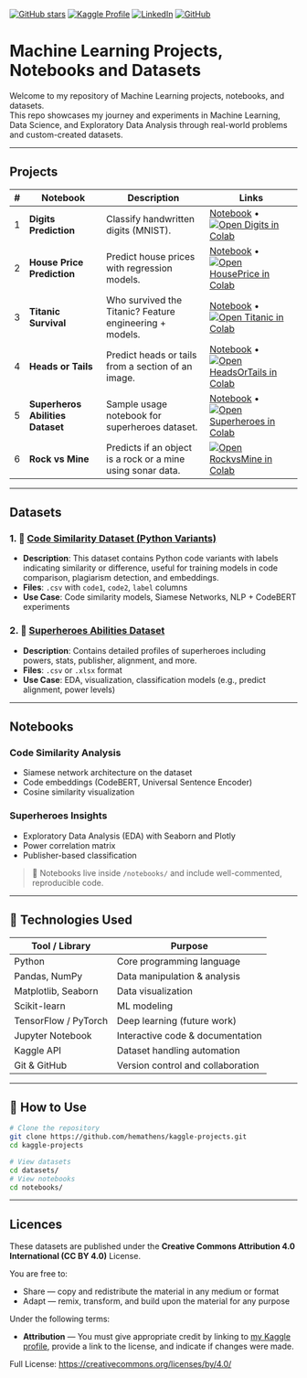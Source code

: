 <!-- Badges: build your brand at the top -->
[![GitHub stars](https://img.shields.io/github/stars/hemathens/kaggle-projects?style=social)](https://github.com/hemathens/kaggle-projects/stargazers)
[![Kaggle Profile](https://img.shields.io/badge/Kaggle-hem%20ajit%20patel-20BEFF?logo=kaggle)](https://www.kaggle.com/hemajitpatel)
[![LinkedIn](https://img.shields.io/badge/LinkedIn-Hem%20Ajit%20Patel-0A66C2?logo=linkedin)](https://www.linkedin.com/in/hem-patel19)
[![GitHub](https://img.shields.io/badge/GitHub-hemathens-181717?logo=github)](https://github.com/hemathens)

# Machine Learning Projects, Notebooks and Datasets

Welcome to my repository of Machine Learning projects, notebooks, and datasets.  
This repo showcases my journey and experiments in Machine Learning, Data Science, and Exploratory Data Analysis through real-world problems and custom-created datasets.

---

## Projects

| #  | Notebook                    | Description                                      | Links |
|----|-----------------------------|--------------------------------------------------|-------|
| 1  | **Digits Prediction**        | Classify handwritten digits (MNIST).             | [Notebook](https://www.kaggle.com/hemajitpatel/digits-prediction-hem) • [![Open Digits in Colab](https://colab.research.google.com/assets/colab-badge.svg)](https://colab.research.google.com/github/hemathens/kaggle-projects/blob/main/Digits/digits-prediction.ipynb) |
| 2  | **House Price Prediction**   | Predict house prices with regression models.      | [Notebook](https://www.kaggle.com/hemajitpatel/house-price-hem) • [![Open HousePrice in Colab](https://colab.research.google.com/assets/colab-badge.svg)](https://colab.research.google.com/github/hemathens/kaggle-projects/blob/main/HousePrice/house-price.ipynb) |
| 3  | **Titanic Survival**         | Who survived the Titanic? Feature engineering + models. | [Notebook](https://www.kaggle.com/hemajitpatel/titanic-hem) • [![Open Titanic in Colab](https://colab.research.google.com/assets/colab-badge.svg)](https://colab.research.google.com/github/hemathens/kaggle-projects/blob/main/Titanic/titanic.ipynb) |
| 4  | **Heads or Tails**           | Predict heads or tails from a section of an image. | [Notebook](https://www.kaggle.com/code/hemajitpatel/heads-or-tails-hem) • [![Open HeadsOrTails in Colab](https://colab.research.google.com/assets/colab-badge.svg)](https://colab.research.google.com/github/hemathens/kaggle-projects/blob/main/HeadsOrTails/heads-or-tails.ipynb) |
| 5  | **Superheros Abilities Dataset** | Sample usage notebook for superheroes dataset. | [Notebook](https://www.kaggle.com/code/hemajitpatel/superheros-abilities) • [![Open Superheroes in Colab](https://colab.research.google.com/assets/colab-badge.svg)](https://colab.research.google.com/github/hemathens/kaggle-projects/blob/main/Superheroes/superheros-abilities.ipynb) |
| 6  | **Rock vs Mine**             | Predicts if an object is a rock or a mine using sonar data. | [![Open RockvsMine in Colab](https://colab.research.google.com/assets/colab-badge.svg)](https://colab.research.google.com/drive/1yoUOlJD6ch8ZlxdqiLbBfI6iT6ozt-Al?usp=sharing) |


---

## Datasets

### 1. 🔗 [Code Similarity Dataset (Python Variants)](https://www.kaggle.com/datasets/hemajitpatel/code-similarity-dataset-python-variants)

- **Description**: This dataset contains Python code variants with labels indicating similarity or difference, useful for training models in code comparison, plagiarism detection, and embeddings.
- **Files**: `.csv` with `code1`, `code2`, `label` columns
- **Use Case**: Code similarity models, Siamese Networks, NLP + CodeBERT experiments

### 2. 🔗 [Superheroes Abilities Dataset](https://www.kaggle.com/datasets/hemajitpatel/superheros-abilities-dataset)

- **Description**: Contains detailed profiles of superheroes including powers, stats, publisher, alignment, and more.
- **Files**: `.csv` or `.xlsx` format
- **Use Case**: EDA, visualization, classification models (e.g., predict alignment, power levels)

---

## Notebooks

### Code Similarity Analysis
- Siamese network architecture on the dataset
- Code embeddings (CodeBERT, Universal Sentence Encoder)
- Cosine similarity visualization

### Superheroes Insights
- Exploratory Data Analysis (EDA) with Seaborn and Plotly
- Power correlation matrix
- Publisher-based classification

> 📁 Notebooks live inside `/notebooks/` and include well-commented, reproducible code.

---

## 🔧 Technologies Used

| Tool / Library       | Purpose                          |
|----------------------|----------------------------------|
| Python               | Core programming language        |
| Pandas, NumPy        | Data manipulation & analysis     |
| Matplotlib, Seaborn  | Data visualization               |
| Scikit-learn         | ML modeling                      |
| TensorFlow / PyTorch | Deep learning (future work)      |
| Jupyter Notebook     | Interactive code & documentation |
| Kaggle API           | Dataset handling automation      |
| Git & GitHub         | Version control and collaboration|

---

## 🚀 How to Use

```bash
# Clone the repository
git clone https://github.com/hemathens/kaggle-projects.git
cd kaggle-projects

# View datasets
cd datasets/
# View notebooks
cd notebooks/
```

---

## Licences

These datasets are published under the **Creative Commons Attribution 4.0 International (CC BY 4.0)** License.

You are free to:

- Share — copy and redistribute the material in any medium or format
- Adapt — remix, transform, and build upon the material for any purpose

Under the following terms:

- **Attribution** — You must give appropriate credit by linking to [my Kaggle profile](https://www.kaggle.com/hemajitpatel), provide a link to the license, and indicate if changes were made.

Full License: https://creativecommons.org/licenses/by/4.0/
